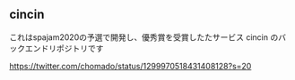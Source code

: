 ## cincin

これはspajam2020の予選で開発し、優秀賞を受賞したたサービス cincin のバックエンドリポジトリです

https://twitter.com/chomado/status/1299970518431408128?s=20

